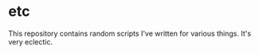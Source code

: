 etc
===

This repository contains random scripts I've written for various things.
It's very eclectic.